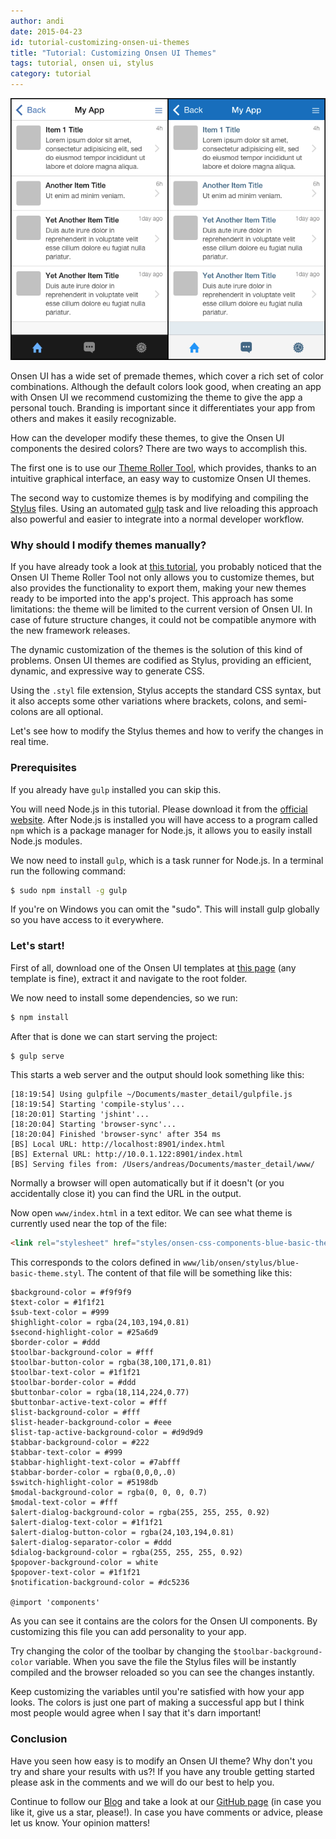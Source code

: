 ```yaml
---
author: andi
date: 2015-04-23
id: tutorial-customizing-onsen-ui-themes
title: "Tutorial: Customizing Onsen UI Themes"
tags: tutorial, onsen ui, stylus
category: tutorial
---
```


![Onsen UI Theme Customization](/blog/content/images/2015/Apr/AppBranding.png)

Onsen UI has a wide set of premade themes, which cover a rich set of color combinations. Although the default colors look good, when creating an app with Onsen UI we recommend customizing the theme to give the app a personal touch. Branding is important since it differentiates your app from others and makes it easily recognizable.

How can the developer modify these themes, to give the Onsen UI components the desired colors? There are two ways to accomplish this.

The first one is to use our [Theme Roller Tool](http://comptnents.onsen.io/), which provides, thanks to an intuitive graphical interface, an easy way to customize Onsen UI themes.

The second way to customize themes is by modifying and compiling the [Stylus](https://learnboost.github.io/stylus/) files. Using an automated [gulp](http://gulpjs.com/) task and live reloading this approach also powerful and easier to integrate into a normal developer workflow.

<!-- more -->

### Why should I modify themes manually?

If you have already took a look at [this tutorial](http://onsen.io/blog/introducing-onsen-css-components/), you probably noticed that the Onsen UI Theme Roller Tool not only allows you to customize themes, but also provides the functionality to export them, making your new themes ready to be imported into the app's project. This approach has some limitations: the theme will be limited to the current version of Onsen UI. In case of future structure changes, it could not be compatible anymore with the new framework releases.

The dynamic customization of the themes is the solution of this kind of problems. Onsen UI themes are codified as Stylus, providing an efficient, dynamic, and expressive way to generate CSS.

Using the `.styl` file extension, Stylus accepts the standard CSS syntax, but it also accepts some other variations where brackets, colons, and semi-colons are all optional.

Let's see how to modify the Stylus themes and how to verify the changes in real time.

### Prerequisites

If you already have `gulp` installed you can skip this.

You will need Node.js in this tutorial. Please download it from the [official website](https://nodejs.org/). After Node.js is installed you will have access to a program called `npm` which is a package manager for Node.js, it allows you to easily install Node.js modules.

We now need to install `gulp`, which is a task runner for Node.js. In a terminal run the following command:

```bash
$ sudo npm install -g gulp
```

If you're on Windows you can omit the "sudo". This will install gulp globally so you have access to it everywhere.

### Let's start!

First of all, download one of the Onsen UI templates at [this page](http://onsen.io/download.html#download-templates) (any template is fine), extract it and navigate to the root folder.

We now need to install some dependencies, so we run:

```bash
$ npm install
```

After that is done we can start serving the project:

```bash
$ gulp serve
```

This starts a web server and the output should look something like this:

```
[18:19:54] Using gulpfile ~/Documents/master_detail/gulpfile.js
[18:19:54] Starting 'compile-stylus'...
[18:20:01] Starting 'jshint'...
[18:20:04] Starting 'browser-sync'...
[18:20:04] Finished 'browser-sync' after 354 ms
[BS] Local URL: http://localhost:8901/index.html
[BS] External URL: http://10.0.1.122:8901/index.html
[BS] Serving files from: /Users/andreas/Documents/master_detail/www/
```

Normally a browser will open automatically but if it doesn't (or you accidentally close it) you can find the URL in the output.

Now open `www/index.html` in a text editor. We can see what theme is currently used near the top of the file:

```html
<link rel="stylesheet" href="styles/onsen-css-components-blue-basic-theme.css">
```

This corresponds to the colors defined in `www/lib/onsen/stylus/blue-basic-theme.styl`. The content of that file will be something like this:

```
$background-color = #f9f9f9
$text-color = #1f1f21
$sub-text-color = #999
$highlight-color = rgba(24,103,194,0.81)
$second-highlight-color = #25a6d9
$border-color = #ddd
$toolbar-background-color = #fff
$toolbar-button-color = rgba(38,100,171,0.81)
$toolbar-text-color = #1f1f21
$toolbar-border-color = #ddd
$buttonbar-color = rgba(18,114,224,0.77)
$buttonbar-active-text-color = #fff
$list-background-color = #fff
$list-header-background-color = #eee
$list-tap-active-background-color = #d9d9d9
$tabbar-background-color = #222
$tabbar-text-color = #999
$tabbar-highlight-text-color = #7abfff
$tabbar-border-color = rgba(0,0,0,.0)
$switch-highlight-color = #5198db
$modal-background-color = rgba(0, 0, 0, 0.7)
$modal-text-color = #fff
$alert-dialog-background-color = rgba(255, 255, 255, 0.92)
$alert-dialog-text-color = #1f1f21
$alert-dialog-button-color = rgba(24,103,194,0.81)
$alert-dialog-separator-color = #ddd
$dialog-background-color = rgba(255, 255, 255, 0.92)
$popover-background-color = white
$popover-text-color = #1f1f21
$notification-background-color = #dc5236

@import 'components'
```

As you can see it contains are the colors for the Onsen UI components. By customizing this file you can add personality to your app.

Try changing the color of the toolbar by changing the `$toolbar-background-color` variable. When you save the file the Stylus files will be instantly compiled and the browser reloaded so you can see the changes instantly.

Keep customizing the variables until you're satisfied with how your app looks. The colors is just one part of making a successful app but I think most people would agree when I say that it's darn important!

### Conclusion

Have you seen how easy is to modify an Onsen UI theme? Why don't you try and share your results with us?! If you have any trouble getting started please ask in the comments and we will do our best to help you.

Continue to follow our [Blog](http://onsen.io/blog/) and take a look at our [GitHub page](https://github.com/OnsenUI/OnsenUI) (in case you like it, give us a star, please!).
In case you have comments or advice, please let us know. Your opinion matters!
